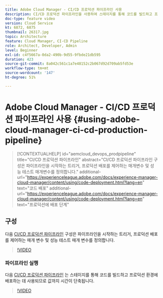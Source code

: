 ```yaml
---
title: Adobe Cloud Manager - CI/CD 프로덕션 파이프라인 사용
description: CI/CD 프로덕션 파이프라인을 사용하여 스테이지를 통해 코드를 빌드하고 프로덕션 환경에 배포하여 가치 창출 시간을 단축합니다. CI/CD 프로덕션 파이프라인 구성은 파이프라인을 시작하는 트리거, 프로덕션 배포를 제어하는 매개변수 및 성능 테스트 매개변수를 정의합니다.
doc-type: feature video
version: Cloud Service
kt: 6872, 6875
thumbnail: 26317.jpg
topic: Architecture
feature: Cloud Manager, CI-CD Pipeline
role: Architect, Developer, Admin
level: Beginner
exl-id: c4f5667a-0da2-490b-9d55-9fbde21db595
duration: 423
source-git-commit: 8a042c561c1a7e48152c2b067d92d709ab5fd53e
workflow-type: tm+mt
source-wordcount: '147'
ht-degree: 51%

---
```


# Adobe Cloud Manager - CI/CD 프로덕션 파이프라인 사용 {#using-adobe-cloud-manager-ci-cd-production-pipeline}

>[!CONTEXTUALHELP]
>id="aemcloud_devops_prodpipeline"
>title="CI/CD 프로덕션 파이프라인"
>abstract="CI/CD 프로덕션 파이프라인 구성은 파이프라인을 시작하는 트리거, 프로덕션 배포를 제어하는 매개변수 및 성능 테스트 매개변수를 정의합니다."
>additional-url="https://experienceleague.adobe.com/docs/experience-manager-cloud-manager/content/using/code-deployment.html?lang=en" text="코드 배포"
>additional-url="https://experienceleague.adobe.com/docs/experience-manager-cloud-manager/content/using/code-deployment.html?lang=en" text="프로덕션에 배포 단계"

## 구성

다음 [CI/CD 프로덕션 파이프라인](https://experienceleague.adobe.com/docs/experience-manager-cloud-manager/using/how-to-use/pipelines/configuring-production-pipelines.html) 구성은 파이프라인을 시작하는 트리거, 프로덕션 배포를 제어하는 매개 변수 및 성능 테스트 매개 변수를 정의합니다.

>[!VIDEO](https://video.tv.adobe.com/v/26314?quality=12&learn=on)

### 파이프라인 실행

다음 [CI/CD 프로덕션 파이프라인](https://experienceleague.adobe.com/docs/experience-manager-cloud-manager/content/using/code-deployment.html) 는 스테이지를 통해 코드를 빌드하고 프로덕션 환경에 배포하는 데 사용되므로 값까지 시간이 단축됩니다.

>[!VIDEO](https://video.tv.adobe.com/v/26317?quality=12&learn=on)

